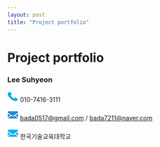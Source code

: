 ```yaml
---
layout: post
title: "Project portfolio"
---
```


# Project portfolio
### Lee Suhyeon 

![](https://raw.githubusercontent.com/bada7211/bada7211.github.com/master/call2.png) 010-7416-3111

![](https://raw.githubusercontent.com/bada7211/bada7211.github.com/master/mail.png) bada0517@gmail.com / bada7211@naver.com

![](https://raw.githubusercontent.com/bada7211/bada7211.github.com/master/mail2.png) 한국기술교육대학교
